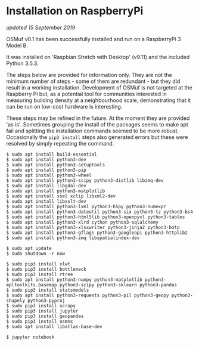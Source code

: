 # Installation on RaspberryPi

*updated 15 September 2019*

OSMuf v0.1 has been successfully installed and run on a RaspberryPi 3 Model B.

It was installed on 'Raspbian Stretch with Desktop' (v9.11) and the included Python 3.5.3.

The steps below are provided for information only. They are not the minimum number of steps - some of them are redundant - but they did result in a working installation. Development of OSMuf is not targeted at the Raspberry Pi but, as a potential tool for communities interested in measuring building density at a neighbourhood scale, demonstrating that it can be run on low-cost hardware is interesting.

These steps may be refined in the future. At the moment they are provided 'as is'. Sometimes grouping the install of the packages seems to make apt fail and splitting the installation commands seemed to be more robust. Occasionally the `pip3 install` steps also generated errors but these were resolved by simply repeating the command.

```
$ sudo apt install build-essential
$ sudo apt install python3-dev
$ sudo apt install python3-setuptools
$ sudo apt install python3-pip
$ sudo apt install python3-wheel
$ sudo apt install python3-scipy python3-distlib libzmq-dev
$ sudo apt install libgdal-dev
$ sudo apt install python3-matplotlib
$ sudo apt install xsel xclip libxml2-dev
$ sudo apt install libxslt-dev
$ sudo apt install python3-lxml python3-h5py python3-numexpr
$ sudo apt install python3-dateutil python3-six python3-tz python3-bs4
$ sudo apt install python3-html5lib python3-openpyxl python3-tables
$ sudo apt install python3-xlrd cython python3-sqlalchemy
$ sudo apt install python3-xlsxwriter python3-jinja2 python3-boto
$ sudo apt install python3-gflags python3-googleapi python3-httplib2
$ sudo apt install python3-zmq libspatialindex-dev

$ sudo apt update
$ sudo shutdown -r now

$ sudo pip3 install xlwt
$ sudo pip3 install bottleneck
$ sudo pip3 install rtree
$ sudo apt install python3-numpy python3-matplotlib python3-mpltoolkits.basemap python3-scipy python3-sklearn python3-pandas
$ sudo pip3 install statsmodels
$ sudo apt install python3-requests python3-pil python3-geopy python3-shapely python3-pyproj
$ sudo pip3 install scrapy
$ sudo pip3 install jupyter
$ sudo pip3 install geopandas
$ sudo pip3 install osmnx
$ sudo apt install libatlas-base-dev

$ jupyter notebook
```